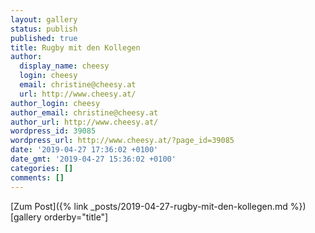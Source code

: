 ```yaml
---
layout: gallery
status: publish
published: true
title: Rugby mit den Kollegen
author:
  display_name: cheesy
  login: cheesy
  email: christine@cheesy.at
  url: http://www.cheesy.at/
author_login: cheesy
author_email: christine@cheesy.at
author_url: http://www.cheesy.at/
wordpress_id: 39085
wordpress_url: http://www.cheesy.at/?page_id=39085
date: '2019-04-27 17:36:02 +0100'
date_gmt: '2019-04-27 15:36:02 +0100'
categories: []
comments: []
---
```


[Zum Post]({% link _posts/2019-04-27-rugby-mit-den-kollegen.md %})
[gallery orderby="title"]
